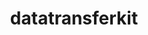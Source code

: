 ---
title: "datatransferkit"
layout: cache
categories: [package, develop]
meta: {"versions": ["3.1-rc3"], "compilers": ["cce@=15.0.1", "gcc@=11.1.0", "gcc@=11.4.0", "gcc@=9.4.0", "oneapi@=2023.2.0", "oneapi@=2023.2.1"], "oss": ["rhel8", "ubuntu20.04"], "platforms": ["linux"], "targets": ["aarch64", "neoverse_v1", "ppc64le", "x86_64", "x86_64_v3", "zen4"], "stacks": ["e4s", "e4s-arm", "e4s-cray-rhel", "e4s-neoverse_v1", "e4s-oneapi", "e4s-power", "root"], "num_specs": 58, "num_specs_by_stack": {"e4s-cray-rhel": 6, "root": 58, "e4s-arm": 5, "e4s-neoverse_v1": 3, "e4s-power": 15, "e4s-oneapi": 13, "e4s": 16}}
spec_details: [{"hash": "qk6mnugkno5pobcylntnblv7qcm3uxk5", "compiler": "cce@=15.0.1", "versions": ["3.1-rc3"], "os": "rhel8", "platform": "linux", "target": "zen4", "variants": ["build_system=cmake", "build_type=Release", "~external-arborx", "generator=make", "~ipo", "~openmp", "+serial", "+shared"], "stacks": ["e4s-cray-rhel", "root"], "size": "-", "tarball": "https://binaries.spack.io/develop/build_cache/linux-rhel8-zen4/cce-15.0.1/datatransferkit-3.1-rc3/linux-rhel8-zen4-cce-15.0.1-datatransferkit-3.1-rc3-qk6mnugkno5pobcylntnblv7qcm3uxk5.spack"}, {"hash": "kzffmh5kkqmwajiikumvwh6sp35kso5f", "compiler": "cce@=15.0.1", "versions": ["3.1-rc3"], "os": "rhel8", "platform": "linux", "target": "zen4", "variants": ["build_system=cmake", "build_type=Release", "~external-arborx", "generator=make", "~ipo", "~openmp", "+serial", "+shared"], "stacks": ["e4s-cray-rhel", "root"], "size": "-", "tarball": "https://binaries.spack.io/develop/build_cache/linux-rhel8-zen4/cce-15.0.1/datatransferkit-3.1-rc3/linux-rhel8-zen4-cce-15.0.1-datatransferkit-3.1-rc3-kzffmh5kkqmwajiikumvwh6sp35kso5f.spack"}, {"hash": "6fepn7ushckwhfj4gdirb5thlyrupei5", "compiler": "cce@=15.0.1", "versions": ["3.1-rc3"], "os": "rhel8", "platform": "linux", "target": "zen4", "variants": ["build_system=cmake", "build_type=Release", "~external-arborx", "generator=make", "~ipo", "~openmp", "+serial", "+shared"], "stacks": ["e4s-cray-rhel", "root"], "size": "-", "tarball": "https://binaries.spack.io/develop/build_cache/linux-rhel8-zen4/cce-15.0.1/datatransferkit-3.1-rc3/linux-rhel8-zen4-cce-15.0.1-datatransferkit-3.1-rc3-6fepn7ushckwhfj4gdirb5thlyrupei5.spack"}, {"hash": "g3nwemnquvvamo2thwo4ul3aagofoizk", "compiler": "cce@=15.0.1", "versions": ["3.1-rc3"], "os": "rhel8", "platform": "linux", "target": "zen4", "variants": ["build_system=cmake", "build_type=Release", "~external-arborx", "generator=make", "~ipo", "~openmp", "+serial", "+shared"], "stacks": ["e4s-cray-rhel", "root"], "size": "-", "tarball": "https://binaries.spack.io/develop/build_cache/linux-rhel8-zen4/cce-15.0.1/datatransferkit-3.1-rc3/linux-rhel8-zen4-cce-15.0.1-datatransferkit-3.1-rc3-g3nwemnquvvamo2thwo4ul3aagofoizk.spack"}, {"hash": "tmvk25lrn5ynizdyycrecauc6ctjp3mq", "compiler": "cce@=15.0.1", "versions": ["3.1-rc3"], "os": "rhel8", "platform": "linux", "target": "zen4", "variants": ["build_system=cmake", "build_type=Release", "~external-arborx", "generator=make", "~ipo", "~openmp", "+serial", "+shared"], "stacks": ["e4s-cray-rhel", "root"], "size": "-", "tarball": "https://binaries.spack.io/develop/build_cache/linux-rhel8-zen4/cce-15.0.1/datatransferkit-3.1-rc3/linux-rhel8-zen4-cce-15.0.1-datatransferkit-3.1-rc3-tmvk25lrn5ynizdyycrecauc6ctjp3mq.spack"}, {"hash": "mttlu7gp7m3rhuxg5mb4cq76zipdgtyb", "compiler": "cce@=15.0.1", "versions": ["3.1-rc3"], "os": "rhel8", "platform": "linux", "target": "zen4", "variants": ["build_system=cmake", "build_type=Release", "~external-arborx", "generator=make", "~ipo", "~openmp", "+serial", "+shared"], "stacks": ["e4s-cray-rhel", "root"], "size": "-", "tarball": "https://binaries.spack.io/develop/build_cache/linux-rhel8-zen4/cce-15.0.1/datatransferkit-3.1-rc3/linux-rhel8-zen4-cce-15.0.1-datatransferkit-3.1-rc3-mttlu7gp7m3rhuxg5mb4cq76zipdgtyb.spack"}, {"hash": "h4s446ipwwynb3zhkwusaah3krhoo2yi", "compiler": "gcc@=11.4.0", "versions": ["3.1-rc3"], "os": "ubuntu20.04", "platform": "linux", "target": "aarch64", "variants": ["build_system=cmake", "build_type=Release", "~external-arborx", "generator=make", "~ipo", "~openmp", "+serial", "+shared"], "stacks": ["e4s-arm", "root"], "size": "-", "tarball": "https://binaries.spack.io/develop/build_cache/linux-ubuntu20.04-aarch64/gcc-11.4.0/datatransferkit-3.1-rc3/linux-ubuntu20.04-aarch64-gcc-11.4.0-datatransferkit-3.1-rc3-h4s446ipwwynb3zhkwusaah3krhoo2yi.spack"}, {"hash": "xuk6anublpv57mgwugxmcog2acyracfn", "compiler": "gcc@=11.4.0", "versions": ["3.1-rc3"], "os": "ubuntu20.04", "platform": "linux", "target": "aarch64", "variants": ["build_system=cmake", "build_type=Release", "~external-arborx", "generator=make", "~ipo", "~openmp", "+serial", "+shared"], "stacks": ["e4s-arm", "root"], "size": "-", "tarball": "https://binaries.spack.io/develop/build_cache/linux-ubuntu20.04-aarch64/gcc-11.4.0/datatransferkit-3.1-rc3/linux-ubuntu20.04-aarch64-gcc-11.4.0-datatransferkit-3.1-rc3-xuk6anublpv57mgwugxmcog2acyracfn.spack"}, {"hash": "ravum6duvcxkcprqwrrsgkhhzr73i7sh", "compiler": "gcc@=11.4.0", "versions": ["3.1-rc3"], "os": "ubuntu20.04", "platform": "linux", "target": "aarch64", "variants": ["build_system=cmake", "build_type=Release", "~external-arborx", "generator=make", "~ipo", "~openmp", "+serial", "+shared"], "stacks": ["e4s-arm", "root"], "size": "-", "tarball": "https://binaries.spack.io/develop/build_cache/linux-ubuntu20.04-aarch64/gcc-11.4.0/datatransferkit-3.1-rc3/linux-ubuntu20.04-aarch64-gcc-11.4.0-datatransferkit-3.1-rc3-ravum6duvcxkcprqwrrsgkhhzr73i7sh.spack"}, {"hash": "xcetwoavohb6a7sm6spqpsq4wzujprtx", "compiler": "gcc@=11.4.0", "versions": ["3.1-rc3"], "os": "ubuntu20.04", "platform": "linux", "target": "aarch64", "variants": ["build_system=cmake", "build_type=Release", "~external-arborx", "generator=make", "~ipo", "~openmp", "+serial", "+shared"], "stacks": ["e4s-arm", "root"], "size": "-", "tarball": "https://binaries.spack.io/develop/build_cache/linux-ubuntu20.04-aarch64/gcc-11.4.0/datatransferkit-3.1-rc3/linux-ubuntu20.04-aarch64-gcc-11.4.0-datatransferkit-3.1-rc3-xcetwoavohb6a7sm6spqpsq4wzujprtx.spack"}, {"hash": "iovlj3cfkybinz2spbmxgghpzdk7ex25", "compiler": "gcc@=11.4.0", "versions": ["3.1-rc3"], "os": "ubuntu20.04", "platform": "linux", "target": "aarch64", "variants": ["build_system=cmake", "build_type=Release", "~external-arborx", "generator=make", "~ipo", "~openmp", "+serial", "+shared"], "stacks": ["e4s-arm", "root"], "size": "-", "tarball": "https://binaries.spack.io/develop/build_cache/linux-ubuntu20.04-aarch64/gcc-11.4.0/datatransferkit-3.1-rc3/linux-ubuntu20.04-aarch64-gcc-11.4.0-datatransferkit-3.1-rc3-iovlj3cfkybinz2spbmxgghpzdk7ex25.spack"}, {"hash": "bchfiendxiu7zwmbsop6zubszdj72qtx", "compiler": "gcc@=11.4.0", "versions": ["3.1-rc3"], "os": "ubuntu20.04", "platform": "linux", "target": "neoverse_v1", "variants": ["build_system=cmake", "build_type=Release", "~external-arborx", "generator=make", "~ipo", "~openmp", "+serial", "+shared"], "stacks": ["e4s-neoverse_v1", "root"], "size": "-", "tarball": "https://binaries.spack.io/develop/build_cache/linux-ubuntu20.04-neoverse_v1/gcc-11.4.0/datatransferkit-3.1-rc3/linux-ubuntu20.04-neoverse_v1-gcc-11.4.0-datatransferkit-3.1-rc3-bchfiendxiu7zwmbsop6zubszdj72qtx.spack"}, {"hash": "mlwvebhpsyyue5tj23amxklpzjslausd", "compiler": "gcc@=11.4.0", "versions": ["3.1-rc3"], "os": "ubuntu20.04", "platform": "linux", "target": "neoverse_v1", "variants": ["build_system=cmake", "build_type=Release", "~external-arborx", "generator=make", "~ipo", "~openmp", "+serial", "+shared"], "stacks": ["e4s-neoverse_v1", "root"], "size": "-", "tarball": "https://binaries.spack.io/develop/build_cache/linux-ubuntu20.04-neoverse_v1/gcc-11.4.0/datatransferkit-3.1-rc3/linux-ubuntu20.04-neoverse_v1-gcc-11.4.0-datatransferkit-3.1-rc3-mlwvebhpsyyue5tj23amxklpzjslausd.spack"}, {"hash": "5cpoo3ffu52sc6zldtbuln4h23w56wtn", "compiler": "gcc@=11.4.0", "versions": ["3.1-rc3"], "os": "ubuntu20.04", "platform": "linux", "target": "neoverse_v1", "variants": ["build_system=cmake", "build_type=Release", "~external-arborx", "generator=make", "~ipo", "~openmp", "+serial", "+shared"], "stacks": ["e4s-neoverse_v1", "root"], "size": "-", "tarball": "https://binaries.spack.io/develop/build_cache/linux-ubuntu20.04-neoverse_v1/gcc-11.4.0/datatransferkit-3.1-rc3/linux-ubuntu20.04-neoverse_v1-gcc-11.4.0-datatransferkit-3.1-rc3-5cpoo3ffu52sc6zldtbuln4h23w56wtn.spack"}, {"hash": "ihq32l5qdh6nwcyblnpuqqcxj7443cxa", "compiler": "gcc@=11.1.0", "versions": ["3.1-rc3"], "os": "ubuntu20.04", "platform": "linux", "target": "ppc64le", "variants": ["build_system=cmake", "build_type=Release", "~external-arborx", "generator=make", "~ipo", "~openmp", "+serial", "+shared"], "stacks": ["e4s-power", "root"], "size": "-", "tarball": "https://binaries.spack.io/develop/build_cache/linux-ubuntu20.04-ppc64le/gcc-11.1.0/datatransferkit-3.1-rc3/linux-ubuntu20.04-ppc64le-gcc-11.1.0-datatransferkit-3.1-rc3-ihq32l5qdh6nwcyblnpuqqcxj7443cxa.spack"}, {"hash": "2fc4btxjk5phlralpjewzgmahdyarc4w", "compiler": "gcc@=11.1.0", "versions": ["3.1-rc3"], "os": "ubuntu20.04", "platform": "linux", "target": "ppc64le", "variants": ["build_system=cmake", "build_type=Release", "~external-arborx", "generator=make", "~ipo", "~openmp", "+serial", "+shared"], "stacks": ["e4s-power", "root"], "size": "-", "tarball": "https://binaries.spack.io/develop/build_cache/linux-ubuntu20.04-ppc64le/gcc-11.1.0/datatransferkit-3.1-rc3/linux-ubuntu20.04-ppc64le-gcc-11.1.0-datatransferkit-3.1-rc3-2fc4btxjk5phlralpjewzgmahdyarc4w.spack"}, {"hash": "palhohc3rvhrbn2lfwjlr35r3qu5lrmi", "compiler": "gcc@=11.1.0", "versions": ["3.1-rc3"], "os": "ubuntu20.04", "platform": "linux", "target": "ppc64le", "variants": ["build_system=cmake", "build_type=Release", "~external-arborx", "generator=make", "~ipo", "~openmp", "+serial", "+shared"], "stacks": ["e4s-power", "root"], "size": "-", "tarball": "https://binaries.spack.io/develop/build_cache/linux-ubuntu20.04-ppc64le/gcc-11.1.0/datatransferkit-3.1-rc3/linux-ubuntu20.04-ppc64le-gcc-11.1.0-datatransferkit-3.1-rc3-palhohc3rvhrbn2lfwjlr35r3qu5lrmi.spack"}, {"hash": "iprysnqbqj5rovtdag5lmm4tylqxgs5o", "compiler": "gcc@=11.1.0", "versions": ["3.1-rc3"], "os": "ubuntu20.04", "platform": "linux", "target": "ppc64le", "variants": ["build_system=cmake", "build_type=Release", "~external-arborx", "generator=make", "~ipo", "~openmp", "+serial", "+shared"], "stacks": ["e4s-power", "root"], "size": "-", "tarball": "https://binaries.spack.io/develop/build_cache/linux-ubuntu20.04-ppc64le/gcc-11.1.0/datatransferkit-3.1-rc3/linux-ubuntu20.04-ppc64le-gcc-11.1.0-datatransferkit-3.1-rc3-iprysnqbqj5rovtdag5lmm4tylqxgs5o.spack"}, {"hash": "dos3k2zpkimo2xzi5ka4i6fvuqd62yl2", "compiler": "gcc@=11.1.0", "versions": ["3.1-rc3"], "os": "ubuntu20.04", "platform": "linux", "target": "ppc64le", "variants": ["build_system=cmake", "build_type=Release", "~external-arborx", "generator=make", "~ipo", "~openmp", "+serial", "+shared"], "stacks": ["e4s-power", "root"], "size": "-", "tarball": "https://binaries.spack.io/develop/build_cache/linux-ubuntu20.04-ppc64le/gcc-11.1.0/datatransferkit-3.1-rc3/linux-ubuntu20.04-ppc64le-gcc-11.1.0-datatransferkit-3.1-rc3-dos3k2zpkimo2xzi5ka4i6fvuqd62yl2.spack"}, {"hash": "qomoehp2guidjh3clgrpoltkgibxapxk", "compiler": "gcc@=11.1.0", "versions": ["3.1-rc3"], "os": "ubuntu20.04", "platform": "linux", "target": "ppc64le", "variants": ["build_system=cmake", "build_type=Release", "~external-arborx", "generator=make", "~ipo", "~openmp", "+serial", "+shared"], "stacks": ["e4s-power", "root"], "size": "-", "tarball": "https://binaries.spack.io/develop/build_cache/linux-ubuntu20.04-ppc64le/gcc-11.1.0/datatransferkit-3.1-rc3/linux-ubuntu20.04-ppc64le-gcc-11.1.0-datatransferkit-3.1-rc3-qomoehp2guidjh3clgrpoltkgibxapxk.spack"}, {"hash": "u73nhjyqvn7ci4xygqjqn5jchhoakass", "compiler": "gcc@=11.1.0", "versions": ["3.1-rc3"], "os": "ubuntu20.04", "platform": "linux", "target": "ppc64le", "variants": ["build_system=cmake", "build_type=Release", "~external-arborx", "generator=make", "~ipo", "~openmp", "+serial", "+shared"], "stacks": ["e4s-power", "root"], "size": "-", "tarball": "https://binaries.spack.io/develop/build_cache/linux-ubuntu20.04-ppc64le/gcc-11.1.0/datatransferkit-3.1-rc3/linux-ubuntu20.04-ppc64le-gcc-11.1.0-datatransferkit-3.1-rc3-u73nhjyqvn7ci4xygqjqn5jchhoakass.spack"}, {"hash": "qey3vilgviepau7ytuu6txokw27tqwby", "compiler": "gcc@=11.1.0", "versions": ["3.1-rc3"], "os": "ubuntu20.04", "platform": "linux", "target": "ppc64le", "variants": ["build_system=cmake", "build_type=Release", "~external-arborx", "generator=make", "~ipo", "~openmp", "+serial", "+shared"], "stacks": ["e4s-power", "root"], "size": "-", "tarball": "https://binaries.spack.io/develop/build_cache/linux-ubuntu20.04-ppc64le/gcc-11.1.0/datatransferkit-3.1-rc3/linux-ubuntu20.04-ppc64le-gcc-11.1.0-datatransferkit-3.1-rc3-qey3vilgviepau7ytuu6txokw27tqwby.spack"}, {"hash": "pb7rcnaas437i363jrpylo7caby5n3ek", "compiler": "gcc@=11.1.0", "versions": ["3.1-rc3"], "os": "ubuntu20.04", "platform": "linux", "target": "ppc64le", "variants": ["build_system=cmake", "build_type=Release", "~external-arborx", "generator=make", "~ipo", "~openmp", "+serial", "+shared"], "stacks": ["e4s-power", "root"], "size": "-", "tarball": "https://binaries.spack.io/develop/build_cache/linux-ubuntu20.04-ppc64le/gcc-11.1.0/datatransferkit-3.1-rc3/linux-ubuntu20.04-ppc64le-gcc-11.1.0-datatransferkit-3.1-rc3-pb7rcnaas437i363jrpylo7caby5n3ek.spack"}, {"hash": "onsdry6jqrrhhd3yf6yyxo7dchafjxwr", "compiler": "gcc@=9.4.0", "versions": ["3.1-rc3"], "os": "ubuntu20.04", "platform": "linux", "target": "ppc64le", "variants": ["build_system=cmake", "build_type=Release", "~external-arborx", "generator=make", "~ipo", "~openmp", "+serial", "+shared"], "stacks": ["e4s-power", "root"], "size": "-", "tarball": "https://binaries.spack.io/develop/build_cache/linux-ubuntu20.04-ppc64le/gcc-9.4.0/datatransferkit-3.1-rc3/linux-ubuntu20.04-ppc64le-gcc-9.4.0-datatransferkit-3.1-rc3-onsdry6jqrrhhd3yf6yyxo7dchafjxwr.spack"}, {"hash": "rr6gcrz7r5enp7bwxjtxsoetmujzg23f", "compiler": "gcc@=9.4.0", "versions": ["3.1-rc3"], "os": "ubuntu20.04", "platform": "linux", "target": "ppc64le", "variants": ["build_system=cmake", "build_type=Release", "~external-arborx", "generator=make", "~ipo", "~openmp", "+serial", "+shared"], "stacks": ["e4s-power", "root"], "size": "-", "tarball": "https://binaries.spack.io/develop/build_cache/linux-ubuntu20.04-ppc64le/gcc-9.4.0/datatransferkit-3.1-rc3/linux-ubuntu20.04-ppc64le-gcc-9.4.0-datatransferkit-3.1-rc3-rr6gcrz7r5enp7bwxjtxsoetmujzg23f.spack"}, {"hash": "zibymuq7wqohdm7q4o3uqokkn5w6vxcw", "compiler": "gcc@=9.4.0", "versions": ["3.1-rc3"], "os": "ubuntu20.04", "platform": "linux", "target": "ppc64le", "variants": ["build_system=cmake", "build_type=Release", "~external-arborx", "generator=make", "~ipo", "~openmp", "+serial", "+shared"], "stacks": ["e4s-power", "root"], "size": "-", "tarball": "https://binaries.spack.io/develop/build_cache/linux-ubuntu20.04-ppc64le/gcc-9.4.0/datatransferkit-3.1-rc3/linux-ubuntu20.04-ppc64le-gcc-9.4.0-datatransferkit-3.1-rc3-zibymuq7wqohdm7q4o3uqokkn5w6vxcw.spack"}, {"hash": "wfps67g4as55dqzi7wirg2g7wf2fvv2v", "compiler": "gcc@=9.4.0", "versions": ["3.1-rc3"], "os": "ubuntu20.04", "platform": "linux", "target": "ppc64le", "variants": ["build_system=cmake", "build_type=Release", "~external-arborx", "generator=make", "~ipo", "~openmp", "+serial", "+shared"], "stacks": ["e4s-power", "root"], "size": "-", "tarball": "https://binaries.spack.io/develop/build_cache/linux-ubuntu20.04-ppc64le/gcc-9.4.0/datatransferkit-3.1-rc3/linux-ubuntu20.04-ppc64le-gcc-9.4.0-datatransferkit-3.1-rc3-wfps67g4as55dqzi7wirg2g7wf2fvv2v.spack"}, {"hash": "rvreyuvvqdsatpkkttaf2gfarumiwelq", "compiler": "gcc@=9.4.0", "versions": ["3.1-rc3"], "os": "ubuntu20.04", "platform": "linux", "target": "ppc64le", "variants": ["build_system=cmake", "build_type=Release", "~external-arborx", "generator=make", "~ipo", "~openmp", "+serial", "+shared"], "stacks": ["e4s-power", "root"], "size": "-", "tarball": "https://binaries.spack.io/develop/build_cache/linux-ubuntu20.04-ppc64le/gcc-9.4.0/datatransferkit-3.1-rc3/linux-ubuntu20.04-ppc64le-gcc-9.4.0-datatransferkit-3.1-rc3-rvreyuvvqdsatpkkttaf2gfarumiwelq.spack"}, {"hash": "gkjzs4pocsw7s274p5pgwxtqesvjcqf2", "compiler": "gcc@=9.4.0", "versions": ["3.1-rc3"], "os": "ubuntu20.04", "platform": "linux", "target": "ppc64le", "variants": ["build_system=cmake", "build_type=Release", "~external-arborx", "generator=make", "~ipo", "~openmp", "+serial", "+shared"], "stacks": ["e4s-power", "root"], "size": "-", "tarball": "https://binaries.spack.io/develop/build_cache/linux-ubuntu20.04-ppc64le/gcc-9.4.0/datatransferkit-3.1-rc3/linux-ubuntu20.04-ppc64le-gcc-9.4.0-datatransferkit-3.1-rc3-gkjzs4pocsw7s274p5pgwxtqesvjcqf2.spack"}, {"hash": "2znksjbjxbmobb2uqxnkfggmus4wjnrx", "compiler": "oneapi@=2023.2.0", "versions": ["3.1-rc3"], "os": "ubuntu20.04", "platform": "linux", "target": "x86_64", "variants": ["build_system=cmake", "build_type=Release", "~external-arborx", "generator=make", "~ipo", "~openmp", "+serial", "+shared"], "stacks": ["e4s-oneapi", "root"], "size": "-", "tarball": "https://binaries.spack.io/develop/build_cache/linux-ubuntu20.04-x86_64/oneapi-2023.2.0/datatransferkit-3.1-rc3/linux-ubuntu20.04-x86_64-oneapi-2023.2.0-datatransferkit-3.1-rc3-2znksjbjxbmobb2uqxnkfggmus4wjnrx.spack"}, {"hash": "63p2tnbhl657jdblpd3poqswbna2xdqs", "compiler": "oneapi@=2023.2.0", "versions": ["3.1-rc3"], "os": "ubuntu20.04", "platform": "linux", "target": "x86_64", "variants": ["build_system=cmake", "build_type=Release", "~external-arborx", "generator=make", "~ipo", "~openmp", "+serial", "+shared"], "stacks": ["e4s-oneapi", "root"], "size": "-", "tarball": "https://binaries.spack.io/develop/build_cache/linux-ubuntu20.04-x86_64/oneapi-2023.2.0/datatransferkit-3.1-rc3/linux-ubuntu20.04-x86_64-oneapi-2023.2.0-datatransferkit-3.1-rc3-63p2tnbhl657jdblpd3poqswbna2xdqs.spack"}, {"hash": "cucwvnwbz3d4elzfcsjq3acy7o7kzffk", "compiler": "oneapi@=2023.2.0", "versions": ["3.1-rc3"], "os": "ubuntu20.04", "platform": "linux", "target": "x86_64", "variants": ["build_system=cmake", "build_type=Release", "~external-arborx", "generator=make", "~ipo", "~openmp", "+serial", "+shared"], "stacks": ["e4s-oneapi", "root"], "size": "-", "tarball": "https://binaries.spack.io/develop/build_cache/linux-ubuntu20.04-x86_64/oneapi-2023.2.0/datatransferkit-3.1-rc3/linux-ubuntu20.04-x86_64-oneapi-2023.2.0-datatransferkit-3.1-rc3-cucwvnwbz3d4elzfcsjq3acy7o7kzffk.spack"}, {"hash": "ooj4wt4hakpxsqiguaveua5gizjk33nl", "compiler": "oneapi@=2023.2.0", "versions": ["3.1-rc3"], "os": "ubuntu20.04", "platform": "linux", "target": "x86_64", "variants": ["build_system=cmake", "build_type=Release", "~external-arborx", "generator=make", "~ipo", "~openmp", "+serial", "+shared"], "stacks": ["e4s-oneapi", "root"], "size": "-", "tarball": "https://binaries.spack.io/develop/build_cache/linux-ubuntu20.04-x86_64/oneapi-2023.2.0/datatransferkit-3.1-rc3/linux-ubuntu20.04-x86_64-oneapi-2023.2.0-datatransferkit-3.1-rc3-ooj4wt4hakpxsqiguaveua5gizjk33nl.spack"}, {"hash": "7pqfgkk73csjx2uhweqwjfpv7yaiodub", "compiler": "oneapi@=2023.2.0", "versions": ["3.1-rc3"], "os": "ubuntu20.04", "platform": "linux", "target": "x86_64", "variants": ["build_system=cmake", "build_type=Release", "~external-arborx", "generator=make", "~ipo", "~openmp", "+serial", "+shared"], "stacks": ["e4s-oneapi", "root"], "size": "-", "tarball": "https://binaries.spack.io/develop/build_cache/linux-ubuntu20.04-x86_64/oneapi-2023.2.0/datatransferkit-3.1-rc3/linux-ubuntu20.04-x86_64-oneapi-2023.2.0-datatransferkit-3.1-rc3-7pqfgkk73csjx2uhweqwjfpv7yaiodub.spack"}, {"hash": "r3anyop7qxp3kjbex6in4627k5ljuvqx", "compiler": "oneapi@=2023.2.0", "versions": ["3.1-rc3"], "os": "ubuntu20.04", "platform": "linux", "target": "x86_64", "variants": ["build_system=cmake", "build_type=Release", "~external-arborx", "generator=make", "~ipo", "~openmp", "+serial", "+shared"], "stacks": ["e4s-oneapi", "root"], "size": "-", "tarball": "https://binaries.spack.io/develop/build_cache/linux-ubuntu20.04-x86_64/oneapi-2023.2.0/datatransferkit-3.1-rc3/linux-ubuntu20.04-x86_64-oneapi-2023.2.0-datatransferkit-3.1-rc3-r3anyop7qxp3kjbex6in4627k5ljuvqx.spack"}, {"hash": "ivxjfswilx3ubiz724gzgyqxtexgqccl", "compiler": "oneapi@=2023.2.0", "versions": ["3.1-rc3"], "os": "ubuntu20.04", "platform": "linux", "target": "x86_64", "variants": ["build_system=cmake", "build_type=Release", "~external-arborx", "generator=make", "~ipo", "~openmp", "+serial", "+shared"], "stacks": ["e4s-oneapi", "root"], "size": "-", "tarball": "https://binaries.spack.io/develop/build_cache/linux-ubuntu20.04-x86_64/oneapi-2023.2.0/datatransferkit-3.1-rc3/linux-ubuntu20.04-x86_64-oneapi-2023.2.0-datatransferkit-3.1-rc3-ivxjfswilx3ubiz724gzgyqxtexgqccl.spack"}, {"hash": "ta7hkwsatv5n5fdnlafa7zvtokqbwv25", "compiler": "oneapi@=2023.2.0", "versions": ["3.1-rc3"], "os": "ubuntu20.04", "platform": "linux", "target": "x86_64", "variants": ["build_system=cmake", "build_type=Release", "~external-arborx", "generator=make", "~ipo", "~openmp", "+serial", "+shared"], "stacks": ["e4s-oneapi", "root"], "size": "-", "tarball": "https://binaries.spack.io/develop/build_cache/linux-ubuntu20.04-x86_64/oneapi-2023.2.0/datatransferkit-3.1-rc3/linux-ubuntu20.04-x86_64-oneapi-2023.2.0-datatransferkit-3.1-rc3-ta7hkwsatv5n5fdnlafa7zvtokqbwv25.spack"}, {"hash": "nytory2wmhuhs7goy6auwe4m5jbs4ul6", "compiler": "gcc@=11.1.0", "versions": ["3.1-rc3"], "os": "ubuntu20.04", "platform": "linux", "target": "x86_64_v3", "variants": ["build_system=cmake", "build_type=Release", "~external-arborx", "generator=make", "~ipo", "~openmp", "+serial", "+shared"], "stacks": ["e4s", "root"], "size": "-", "tarball": "https://binaries.spack.io/develop/build_cache/linux-ubuntu20.04-x86_64_v3/gcc-11.1.0/datatransferkit-3.1-rc3/linux-ubuntu20.04-x86_64_v3-gcc-11.1.0-datatransferkit-3.1-rc3-nytory2wmhuhs7goy6auwe4m5jbs4ul6.spack"}, {"hash": "2nujqisehsx6tjv66mobylbv6t7f2pv3", "compiler": "gcc@=11.1.0", "versions": ["3.1-rc3"], "os": "ubuntu20.04", "platform": "linux", "target": "x86_64_v3", "variants": ["build_system=cmake", "build_type=Release", "~external-arborx", "generator=make", "~ipo", "~openmp", "+serial", "+shared"], "stacks": ["e4s", "root"], "size": "-", "tarball": "https://binaries.spack.io/develop/build_cache/linux-ubuntu20.04-x86_64_v3/gcc-11.1.0/datatransferkit-3.1-rc3/linux-ubuntu20.04-x86_64_v3-gcc-11.1.0-datatransferkit-3.1-rc3-2nujqisehsx6tjv66mobylbv6t7f2pv3.spack"}, {"hash": "rczfa6invijwztf23vh7oxa2mb3n6jnz", "compiler": "gcc@=11.1.0", "versions": ["3.1-rc3"], "os": "ubuntu20.04", "platform": "linux", "target": "x86_64_v3", "variants": ["build_system=cmake", "build_type=Release", "~external-arborx", "generator=make", "~ipo", "~openmp", "+serial", "+shared"], "stacks": ["e4s", "root"], "size": "-", "tarball": "https://binaries.spack.io/develop/build_cache/linux-ubuntu20.04-x86_64_v3/gcc-11.1.0/datatransferkit-3.1-rc3/linux-ubuntu20.04-x86_64_v3-gcc-11.1.0-datatransferkit-3.1-rc3-rczfa6invijwztf23vh7oxa2mb3n6jnz.spack"}, {"hash": "dzlozdsyxekybyfthmd3qur5niowzzma", "compiler": "gcc@=11.1.0", "versions": ["3.1-rc3"], "os": "ubuntu20.04", "platform": "linux", "target": "x86_64_v3", "variants": ["build_system=cmake", "build_type=Release", "~external-arborx", "generator=make", "~ipo", "~openmp", "+serial", "+shared"], "stacks": ["e4s", "root"], "size": "-", "tarball": "https://binaries.spack.io/develop/build_cache/linux-ubuntu20.04-x86_64_v3/gcc-11.1.0/datatransferkit-3.1-rc3/linux-ubuntu20.04-x86_64_v3-gcc-11.1.0-datatransferkit-3.1-rc3-dzlozdsyxekybyfthmd3qur5niowzzma.spack"}, {"hash": "mvrymgvnxib6am5mvgosq7jgfesuxo5s", "compiler": "gcc@=11.1.0", "versions": ["3.1-rc3"], "os": "ubuntu20.04", "platform": "linux", "target": "x86_64_v3", "variants": ["build_system=cmake", "build_type=Release", "~external-arborx", "generator=make", "~ipo", "~openmp", "+serial", "+shared"], "stacks": ["e4s", "root"], "size": "-", "tarball": "https://binaries.spack.io/develop/build_cache/linux-ubuntu20.04-x86_64_v3/gcc-11.1.0/datatransferkit-3.1-rc3/linux-ubuntu20.04-x86_64_v3-gcc-11.1.0-datatransferkit-3.1-rc3-mvrymgvnxib6am5mvgosq7jgfesuxo5s.spack"}, {"hash": "vcdukq5n3dl3b45inltdzrfccabmb5vd", "compiler": "gcc@=11.1.0", "versions": ["3.1-rc3"], "os": "ubuntu20.04", "platform": "linux", "target": "x86_64_v3", "variants": ["build_system=cmake", "build_type=Release", "~external-arborx", "generator=make", "~ipo", "~openmp", "+serial", "+shared"], "stacks": ["e4s", "root"], "size": "-", "tarball": "https://binaries.spack.io/develop/build_cache/linux-ubuntu20.04-x86_64_v3/gcc-11.1.0/datatransferkit-3.1-rc3/linux-ubuntu20.04-x86_64_v3-gcc-11.1.0-datatransferkit-3.1-rc3-vcdukq5n3dl3b45inltdzrfccabmb5vd.spack"}, {"hash": "2rvk6l2b5xqtbdd4rzkf3e6h5kshqwcy", "compiler": "gcc@=11.1.0", "versions": ["3.1-rc3"], "os": "ubuntu20.04", "platform": "linux", "target": "x86_64_v3", "variants": ["build_system=cmake", "build_type=Release", "~external-arborx", "generator=make", "~ipo", "~openmp", "+serial", "+shared"], "stacks": ["e4s", "root"], "size": "-", "tarball": "https://binaries.spack.io/develop/build_cache/linux-ubuntu20.04-x86_64_v3/gcc-11.1.0/datatransferkit-3.1-rc3/linux-ubuntu20.04-x86_64_v3-gcc-11.1.0-datatransferkit-3.1-rc3-2rvk6l2b5xqtbdd4rzkf3e6h5kshqwcy.spack"}, {"hash": "7qpvqkelqkhtv23wzbcqn7qzqvh6jjom", "compiler": "gcc@=11.1.0", "versions": ["3.1-rc3"], "os": "ubuntu20.04", "platform": "linux", "target": "x86_64_v3", "variants": ["build_system=cmake", "build_type=Release", "~external-arborx", "generator=make", "~ipo", "~openmp", "+serial", "+shared"], "stacks": ["e4s", "root"], "size": "-", "tarball": "https://binaries.spack.io/develop/build_cache/linux-ubuntu20.04-x86_64_v3/gcc-11.1.0/datatransferkit-3.1-rc3/linux-ubuntu20.04-x86_64_v3-gcc-11.1.0-datatransferkit-3.1-rc3-7qpvqkelqkhtv23wzbcqn7qzqvh6jjom.spack"}, {"hash": "4u7tevoj7zln6lqpeixl5fm6itzn5j66", "compiler": "gcc@=11.1.0", "versions": ["3.1-rc3"], "os": "ubuntu20.04", "platform": "linux", "target": "x86_64_v3", "variants": ["build_system=cmake", "build_type=Release", "~external-arborx", "generator=make", "~ipo", "~openmp", "+serial", "+shared"], "stacks": ["e4s", "root"], "size": "-", "tarball": "https://binaries.spack.io/develop/build_cache/linux-ubuntu20.04-x86_64_v3/gcc-11.1.0/datatransferkit-3.1-rc3/linux-ubuntu20.04-x86_64_v3-gcc-11.1.0-datatransferkit-3.1-rc3-4u7tevoj7zln6lqpeixl5fm6itzn5j66.spack"}, {"hash": "7eh553ezp3gxqggkrml5uplhsar6jqmh", "compiler": "gcc@=11.4.0", "versions": ["3.1-rc3"], "os": "ubuntu20.04", "platform": "linux", "target": "x86_64_v3", "variants": ["build_system=cmake", "build_type=Release", "~external-arborx", "generator=make", "~ipo", "~openmp", "+serial", "+shared"], "stacks": ["e4s", "root"], "size": "-", "tarball": "https://binaries.spack.io/develop/build_cache/linux-ubuntu20.04-x86_64_v3/gcc-11.4.0/datatransferkit-3.1-rc3/linux-ubuntu20.04-x86_64_v3-gcc-11.4.0-datatransferkit-3.1-rc3-7eh553ezp3gxqggkrml5uplhsar6jqmh.spack"}, {"hash": "3e7o2c3poa3cyf3kg57rpxjg4bej5yc3", "compiler": "gcc@=11.4.0", "versions": ["3.1-rc3"], "os": "ubuntu20.04", "platform": "linux", "target": "x86_64_v3", "variants": ["build_system=cmake", "build_type=Release", "~external-arborx", "generator=make", "~ipo", "~openmp", "+serial", "+shared"], "stacks": ["e4s", "root"], "size": "-", "tarball": "https://binaries.spack.io/develop/build_cache/linux-ubuntu20.04-x86_64_v3/gcc-11.4.0/datatransferkit-3.1-rc3/linux-ubuntu20.04-x86_64_v3-gcc-11.4.0-datatransferkit-3.1-rc3-3e7o2c3poa3cyf3kg57rpxjg4bej5yc3.spack"}, {"hash": "cfllls54dsnpnnon2jtomwep6unpenvw", "compiler": "gcc@=11.4.0", "versions": ["3.1-rc3"], "os": "ubuntu20.04", "platform": "linux", "target": "x86_64_v3", "variants": ["build_system=cmake", "build_type=Release", "~external-arborx", "generator=make", "~ipo", "~openmp", "+serial", "+shared"], "stacks": ["e4s", "root"], "size": "-", "tarball": "https://binaries.spack.io/develop/build_cache/linux-ubuntu20.04-x86_64_v3/gcc-11.4.0/datatransferkit-3.1-rc3/linux-ubuntu20.04-x86_64_v3-gcc-11.4.0-datatransferkit-3.1-rc3-cfllls54dsnpnnon2jtomwep6unpenvw.spack"}, {"hash": "4ksrfek5f23zxx2zj635tp6berryfmas", "compiler": "gcc@=11.4.0", "versions": ["3.1-rc3"], "os": "ubuntu20.04", "platform": "linux", "target": "x86_64_v3", "variants": ["build_system=cmake", "build_type=Release", "~external-arborx", "generator=make", "~ipo", "~openmp", "+serial", "+shared"], "stacks": ["e4s", "root"], "size": "-", "tarball": "https://binaries.spack.io/develop/build_cache/linux-ubuntu20.04-x86_64_v3/gcc-11.4.0/datatransferkit-3.1-rc3/linux-ubuntu20.04-x86_64_v3-gcc-11.4.0-datatransferkit-3.1-rc3-4ksrfek5f23zxx2zj635tp6berryfmas.spack"}, {"hash": "mstvidvg3wg2nkzcrfidzzetmkvxnxte", "compiler": "gcc@=11.4.0", "versions": ["3.1-rc3"], "os": "ubuntu20.04", "platform": "linux", "target": "x86_64_v3", "variants": ["build_system=cmake", "build_type=Release", "~external-arborx", "generator=make", "~ipo", "~openmp", "+serial", "+shared"], "stacks": ["e4s", "root"], "size": "-", "tarball": "https://binaries.spack.io/develop/build_cache/linux-ubuntu20.04-x86_64_v3/gcc-11.4.0/datatransferkit-3.1-rc3/linux-ubuntu20.04-x86_64_v3-gcc-11.4.0-datatransferkit-3.1-rc3-mstvidvg3wg2nkzcrfidzzetmkvxnxte.spack"}, {"hash": "tzvzexqvaugxxsholumuzv5nbhgijzrj", "compiler": "gcc@=11.4.0", "versions": ["3.1-rc3"], "os": "ubuntu20.04", "platform": "linux", "target": "x86_64_v3", "variants": ["build_system=cmake", "build_type=Release", "~external-arborx", "generator=make", "~ipo", "~openmp", "+serial", "+shared"], "stacks": ["e4s", "root"], "size": "-", "tarball": "https://binaries.spack.io/develop/build_cache/linux-ubuntu20.04-x86_64_v3/gcc-11.4.0/datatransferkit-3.1-rc3/linux-ubuntu20.04-x86_64_v3-gcc-11.4.0-datatransferkit-3.1-rc3-tzvzexqvaugxxsholumuzv5nbhgijzrj.spack"}, {"hash": "hby26ydp5t5fxs5hoxplfyvm2rfjuq2s", "compiler": "gcc@=11.4.0", "versions": ["3.1-rc3"], "os": "ubuntu20.04", "platform": "linux", "target": "x86_64_v3", "variants": ["build_system=cmake", "build_type=Release", "~external-arborx", "generator=make", "~ipo", "~openmp", "+serial", "+shared"], "stacks": ["e4s", "root"], "size": "-", "tarball": "https://binaries.spack.io/develop/build_cache/linux-ubuntu20.04-x86_64_v3/gcc-11.4.0/datatransferkit-3.1-rc3/linux-ubuntu20.04-x86_64_v3-gcc-11.4.0-datatransferkit-3.1-rc3-hby26ydp5t5fxs5hoxplfyvm2rfjuq2s.spack"}, {"hash": "5ke2beqrgb6n7h2hksgqzfuzgh2d3gky", "compiler": "oneapi@=2023.2.1", "versions": ["3.1-rc3"], "os": "ubuntu20.04", "platform": "linux", "target": "x86_64_v3", "variants": ["build_system=cmake", "build_type=Release", "~external-arborx", "generator=make", "~ipo", "~openmp", "+serial", "+shared"], "stacks": ["e4s-oneapi", "root"], "size": "-", "tarball": "https://binaries.spack.io/develop/build_cache/linux-ubuntu20.04-x86_64_v3/oneapi-2023.2.1/datatransferkit-3.1-rc3/linux-ubuntu20.04-x86_64_v3-oneapi-2023.2.1-datatransferkit-3.1-rc3-5ke2beqrgb6n7h2hksgqzfuzgh2d3gky.spack"}, {"hash": "zhztbyso2potnao2vaklogw5swdwn2jr", "compiler": "oneapi@=2023.2.1", "versions": ["3.1-rc3"], "os": "ubuntu20.04", "platform": "linux", "target": "x86_64_v3", "variants": ["build_system=cmake", "build_type=Release", "~external-arborx", "generator=make", "~ipo", "~openmp", "+serial", "+shared"], "stacks": ["e4s-oneapi", "root"], "size": "-", "tarball": "https://binaries.spack.io/develop/build_cache/linux-ubuntu20.04-x86_64_v3/oneapi-2023.2.1/datatransferkit-3.1-rc3/linux-ubuntu20.04-x86_64_v3-oneapi-2023.2.1-datatransferkit-3.1-rc3-zhztbyso2potnao2vaklogw5swdwn2jr.spack"}, {"hash": "4rwdkh3zrgol6sfy43liixrask7jjcd7", "compiler": "oneapi@=2023.2.1", "versions": ["3.1-rc3"], "os": "ubuntu20.04", "platform": "linux", "target": "x86_64_v3", "variants": ["build_system=cmake", "build_type=Release", "~external-arborx", "generator=make", "~ipo", "~openmp", "+serial", "+shared"], "stacks": ["e4s-oneapi", "root"], "size": "-", "tarball": "https://binaries.spack.io/develop/build_cache/linux-ubuntu20.04-x86_64_v3/oneapi-2023.2.1/datatransferkit-3.1-rc3/linux-ubuntu20.04-x86_64_v3-oneapi-2023.2.1-datatransferkit-3.1-rc3-4rwdkh3zrgol6sfy43liixrask7jjcd7.spack"}, {"hash": "x5mmepfmbtj7qvtm24evuv5pd5rhv32u", "compiler": "oneapi@=2023.2.1", "versions": ["3.1-rc3"], "os": "ubuntu20.04", "platform": "linux", "target": "x86_64_v3", "variants": ["build_system=cmake", "build_type=Release", "~external-arborx", "generator=make", "~ipo", "~openmp", "+serial", "+shared"], "stacks": ["e4s-oneapi", "root"], "size": "-", "tarball": "https://binaries.spack.io/develop/build_cache/linux-ubuntu20.04-x86_64_v3/oneapi-2023.2.1/datatransferkit-3.1-rc3/linux-ubuntu20.04-x86_64_v3-oneapi-2023.2.1-datatransferkit-3.1-rc3-x5mmepfmbtj7qvtm24evuv5pd5rhv32u.spack"}, {"hash": "rzunxv43wigknwf2sh2yhl3wxfnyjlmd", "compiler": "oneapi@=2023.2.1", "versions": ["3.1-rc3"], "os": "ubuntu20.04", "platform": "linux", "target": "x86_64_v3", "variants": ["build_system=cmake", "build_type=Release", "~external-arborx", "generator=make", "~ipo", "~openmp", "+serial", "+shared"], "stacks": ["e4s-oneapi", "root"], "size": "-", "tarball": "https://binaries.spack.io/develop/build_cache/linux-ubuntu20.04-x86_64_v3/oneapi-2023.2.1/datatransferkit-3.1-rc3/linux-ubuntu20.04-x86_64_v3-oneapi-2023.2.1-datatransferkit-3.1-rc3-rzunxv43wigknwf2sh2yhl3wxfnyjlmd.spack"}]
---